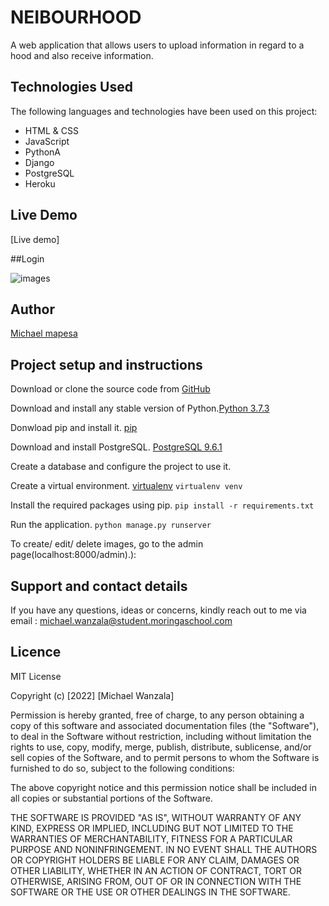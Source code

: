 # NEIBOURHOOD

A web application that allows users to upload information in regard to a hood and also receive information.

## Technologies Used

The following languages and technologies have been used on this project:

- HTML & CSS
- JavaScript
- PythonA
- Django
- PostgreSQL
- Heroku

## Live Demo

[Live demo] 

##Login

![images](static/images/neiback.jpg)


## Author

[Michael mapesa](https://github.com/Michaelmapesa)

## Project setup and instructions

Download or clone the source code from [GitHub](https://github.com/Michaelmapesa/awwards.git)

Download and install any stable version of Python.[Python 3.7.3](https://www.python.org/downloads/)

Donwload pip and install it. [pip](https://pip.pypa.io/en/stable/)

Download and install PostgreSQL. [PostgreSQL 9.6.1](https://www.postgresql.org/download/)

Create a database and configure the project to use it.

Create a virtual environment. [virtualenv](https://virtualenv.pypa.io/en/stable/)
`virtualenv venv`

Install the required packages using pip.
`pip install -r requirements.txt`

Run the application.
`python manage.py runserver`

To create/ edit/ delete images, go to the admin page(localhost:8000/admin).):

## Support and contact details

If you have any questions, ideas or concerns, kindly reach out to me via email : michael.wanzala@student.moringaschool.com

## Licence

MIT License

Copyright (c) [2022] [Michael Wanzala]

Permission is hereby granted, free of charge, to any person obtaining a copy
of this software and associated documentation files (the "Software"), to deal
in the Software without restriction, including without limitation the rights
to use, copy, modify, merge, publish, distribute, sublicense, and/or sell
copies of the Software, and to permit persons to whom the Software is
furnished to do so, subject to the following conditions:

The above copyright notice and this permission notice shall be included in all
copies or substantial portions of the Software.

THE SOFTWARE IS PROVIDED "AS IS", WITHOUT WARRANTY OF ANY KIND, EXPRESS OR
IMPLIED, INCLUDING BUT NOT LIMITED TO THE WARRANTIES OF MERCHANTABILITY,
FITNESS FOR A PARTICULAR PURPOSE AND NONINFRINGEMENT. IN NO EVENT SHALL THE
AUTHORS OR COPYRIGHT HOLDERS BE LIABLE FOR ANY CLAIM, DAMAGES OR OTHER
LIABILITY, WHETHER IN AN ACTION OF CONTRACT, TORT OR OTHERWISE, ARISING FROM,
OUT OF OR IN CONNECTION WITH THE SOFTWARE OR THE USE OR OTHER DEALINGS IN THE
SOFTWARE.
